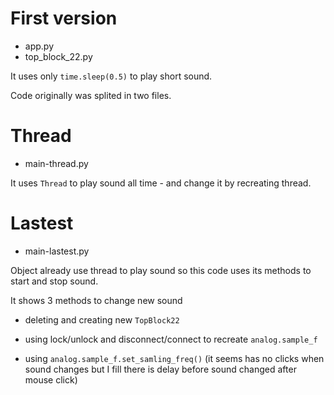 
# First version

- app.py
- top_block_22.py
 
It uses only `time.sleep(0.5)` to play short sound. 

Code originally was splited in two files.

# Thread

- main-thread.py

It uses `Thread` to play sound all time - and change it by recreating thread.

# Lastest

- main-lastest.py

Object already use thread to play sound so this code uses its methods
to start and stop sound. 

It shows 3 methods to change new sound

- deleting and creating new `TopBlock22`

- using lock/unlock and disconnect/connect to recreate `analog.sample_f`

- using `analog.sample_f.set_samling_freq()` (it seems has no clicks when sound changes but I fill there is delay before sound changed after mouse click)

